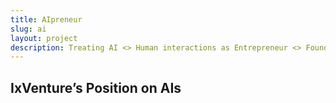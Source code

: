 ```yaml
---
title: AIpreneur
slug: ai
layout: project
description: Treating AI <> Human interactions as Entrepreneur <> Founder interactions.
---
```


## IxVenture’s Position on AIs
